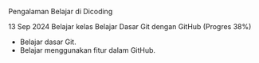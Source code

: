 Pengalaman Belajar di Dicoding

13 Sep 2024
Belajar kelas Belajar Dasar Git dengan GitHub (Progres 38%)
* Belajar dasar Git.
* Belajar menggunakan fitur dalam GitHub.
